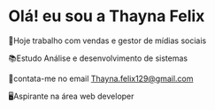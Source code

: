 # Olá! eu sou a Thayna Felix

👜Hoje trabalho com vendas e gestor de mídias sociais 

📚Estudo Análise e desenvolvimento de sistemas 

📩contata-me no email Thayna.felix129@gmail.com

🖥️Aspirante na área web developer 
